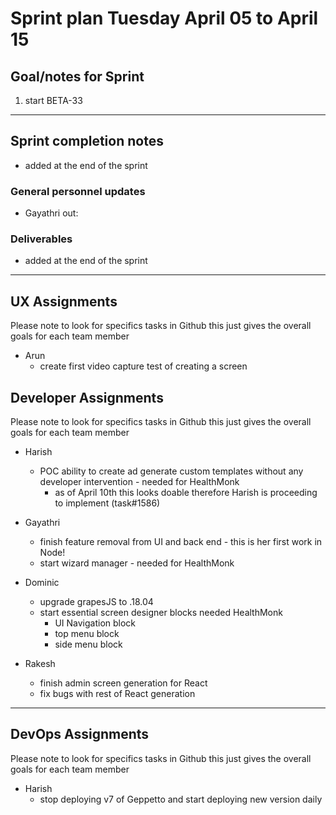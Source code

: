 # Sprint plan Tuesday April 05 to April 15

## Goal/notes for Sprint

1. start BETA-33

---

## Sprint completion notes

- added at the end of the sprint

### General personnel updates

- Gayathri out:

### Deliverables

- added at the end of the sprint

---

## UX Assignments

Please note to look for specifics tasks in Github this just gives the overall goals for each team member

- Arun
  - create first video capture test of creating a screen

## Developer Assignments

Please note to look for specifics tasks in Github this just gives the overall goals for each team member

- Harish
  - POC ability to create ad generate custom templates without any developer intervention - needed for HealthMonk
    - as of April 10th this looks doable therefore Harish is proceeding to implement (task#1586)

- Gayathri
  - finish feature removal from UI and back end - this is her first work in Node!
  - start wizard manager - needed for HealthMonk

- Dominic
  - upgrade grapesJS to .18.04
  - start essential screen designer blocks needed HealthMonk
    - UI Navigation block
    - top menu block
    - side menu block

- Rakesh
  - finish admin screen generation for React
  - fix bugs with rest of React generation

---

## DevOps Assignments

Please note to look for specifics tasks in Github this just gives the overall goals for each team member

- Harish
  - stop deploying v7 of Geppetto and start deploying new version daily